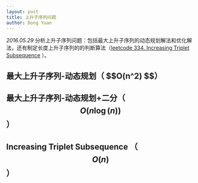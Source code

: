```yaml
---
layout: post
title: 上升子序列问题
author: Dong Yuan
---
```

_2016.05.29_
分析上升子序列问题：包括最大上升子序列的动态规划解法和优化解法，还有制定长度上升子序列的的判断算法（[leetcode 334. Increasing Triplet Subsequence][1] ）。


## 最大上升子序列-动态规划（ \$$O(n^2) $$）

## 最大上升子序列-动态规划+二分（$$ O(n\log(n)) $$）

## Increasing Triplet Subsequence （$$ O(n)$$）




[1]:https://leetcode.com/problems/increasing-triplet-subsequence/